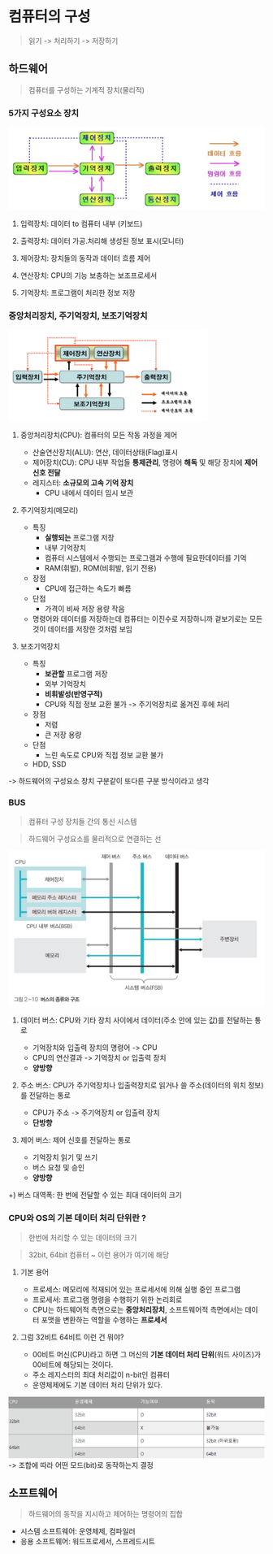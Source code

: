 # 컴퓨터의 구성

> 읽기 -> 처리하기 -> 저장하기

## 하드웨어
> 컴퓨터를 구성하는 기계적 장치(물리적)

### 5가지 구성요소 장치
![Alt text](images/image.png)
1. 입력장치: 데이터 to 컴퓨터 내부 (키보드)

2. 출력장치: 데이터 가공.처리해 생성된 정보 표시(모니터)

3. 제어장치: 장치들의 동작과 데이터 흐름 제어

4. 연산장치: CPU의 기능 보충하는 보조프로세서

5. 기억장치: 프로그램이 처리한 정보 저장

### 중앙처리장치, 주기억장치, 보조기억장치
![Alt text](images/image-1.png)

1. 중앙처리장치(CPU): 컴퓨터의 모든 작동 과정을 제어
    - 산술연산장치(ALU): 연산, 데이터상태(Flag)표시
    - 제어장치(CU): CPU 내부 작업들 **통제관리**, 명령어 **해독** 및 해당 장치에 **제어 신호 전달**
    - 레지스터: **소규모의 고속 기억 장치**
        - CPU 내에서 데이터 임시 보관

2. 주기억장치(메모리)
    - 특징
      - **실행되는** 프로그램 저장
      - 내부 기억장치
      - 컴퓨터 시스템에서 수행되는 프로그램과 수행에 필요한데이터를 기억
      - RAM(휘발), ROM(비휘발, 읽기 전용)
    - 장점
      -  CPU에 접근하는 속도가 빠름
    - 단점
      - 가격이 비싸 저장 용량 작음
    - 명령어와 데이터를 저장하는데 컴퓨터는 이진수로 저장하니까 겉보기로는 모든 것이 데이터를 저장한 것처럼 보임 

3. 보조기억장치
    - 특징
      - **보관할** 프로그램 저장
      - 외부 기억장치
      - **비휘발성(반영구적)**
      - CPU와 직접 정보 교환 불가 -> 주기억장치로 옮겨진 후에 처리
    - 장점
        - 저렴
        - 큰 저장 용량
    - 단점
        - 느린 속도로 CPU와 직접 정보 교환 불가
    - HDD, SSD

-> 하드웨어의 구성요소 장치 구분같이 또다른 구분 방식이라고 생각

### BUS
> 컴퓨터 구성 장치들 간의 통신 시스템

> 하드웨어 구성요소를 물리적으로 연결하는 선

![Alt text](images/image-2.png)

1. 데이터 버스: CPU와 기타 장치 사이에서 데이터(주소 안에 있는 값)를 전달하는 통로
   - 기억장치와 입출력 장치의 명령어 -> CPU
   - CPU의 연산결과 -> 기억장치 or 입출력 장치
   - **양방향**
  
2. 주소 버스: CPU가 주기억장치나 입출력장치로 읽거나 쓸 주소(데이터의 위치 정보)를 전달하는 통로
   - CPU가 주소 -> 주기억장치 or 입출력 장치
   - **단방향** 
  
3. 제어 버스: 제어 신호를 전달하는 통로
   - 기억장치 읽기 및 쓰기
   - 버스 요청 및 승인
   - **양방향**
  
+) 버스 대역폭: 한 번에 전달할 수 있는 최대 데이터의 크기
  
### CPU와 OS의 기본 데이터 처리 단위란 ?
> 한번에 처리할 수 있는 데이터의 크기

> 32bit, 64bit 컴퓨터 ~ 이런 용어가 여기에 해당

1. 기본 용어
    - 프로세스: 메모리에 적재되어 있는 프로세서에 의해 실행 중인 프로그램
    - 프로세서: 프로그램 명령을 수행하기 위한 논리회로
    - CPU는 하드웨어적 측면으로는 **중앙처리장치**, 소프트웨어적 측면에서는 데이터 포맷을 변환하는 역할을 수행하는 **프로세서** 

2. 그럼 32비트 64비트 이런 건 뭐야?
    - 00비트 머신(CPU)라고 하면 그 머신의 **기본 데이터 처리 단위**(워드 사이즈)가 00비트에 해당되는 것이다.
    - 주소 레지스터의 최대 처리값이 n-bit인 컴퓨터
    - 운영체제에도 기본 데이터 처리 단위가 있다.

![Alt text](images/image-3.png)
-> 조합에 따라 어떤 모드(bit)로 동작하는지 결정

## 소프트웨어
> 하드웨어의 동작을 지시하고 제어하는 명령어의 집합

- 시스템 소프트웨어: 운영체제, 컴파일러
- 응용 소프트웨어: 워드프로세서, 스프레드시트